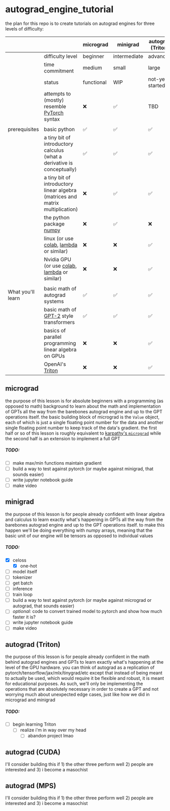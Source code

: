 # autograd_engine_tutorial
the plan for this repo is to create tutorials on autograd engines for three levels of difficulty:

|                   |                                                                                                                                                                    | micrograd  | minigrad     | autograd (Triton) |
| ----------------- | ------------------------------------------------------------------------------------------------------------------------------------------------------------------ | ---------- | ------------ | ----------------- |
|                   | difficulty level                                                                                                                                                   | beginner   | intermediate | advanced          |
|                   | time commitment                                                                                                                                                    | medium     | small        | large             |
|                   | status                                                                                                                                                             | functional | WIP          | not-yet-started   |
|                   | attempts to (mostly) resemble [PyTorch](https://pytorch.org) syntax                                                                                                | ❌          | ✅            | TBD               |
|                   |                                                                                                                                                                    |            |              |                   |
| prerequisites     | basic python                                                                                                                                                       | ✅          | ✅            | ✅                 |
|                   | a tiny bit of introductory calculus (what a derivative is conceptually)                                                                                            | ✅          | ✅            | ✅                 |
|                   | a tiny bit of introductory linear algebra (matrices and matrix multiplication)                                                                                     | ❌          | ✅            | ✅                 |
|                   | the python package [numpy](https://numpy.org)                                                                                                                      | ❌          | ✅            | ❌                 |
|                   | linux (or use [colab](https://colab.research.google.com), [lambda](https://lambdalabs.com) or similar)                                                             | ❌          | ❌            | ✅                 |
|                   | Nvidia GPU (or use [colab](https://colab.research.google.com), [lambda](https://lambdalabs.com) or similar)                                                        | ❌          | ❌            | ✅                 |
|                   |                                                                                                                                                                    |            |              |                   |
| What you'll learn | basic math of autograd systems                                                                                                                                     | ✅          | ✅            | ✅                 |
|                   | basic math of [GPT-2](https://en.wikipedia.org/wiki/GPT-2#:~:text=Generative%20Pre%2Dtrained%20Transformer%202,of%208%20million%20web%20pages.) style transformers | ✅          | ✅            | ✅                 |
|                   | basics of parallel programming linear algebra on GPUs                                                                                                              | ❌          | ❌            | ✅                 |
|                   | OpenAI's [Triton](https://triton-lang.org/main/index.html)                                                                                                         | ❌          | ❌            | ✅                 |

## micrograd
the purpose of this lesson is for absolute beginners with a programming (as opposed to math) background to learn about the math and implementation of GPTs all the way from the barebones autograd engine and up to the GPT operations itself. the basic building block of micrograd is the `Value` object, each of which is just a single floating point number for the data and another single floating point number to keep track of the data's gradient. the first half or so of this lesson is roughly equivalent to [karpathy's `micrograd`](https://youtu.be/VMj-3S1tku0?si=FM0qtfV-cvXr2kDJ) while the second half is an extension to implement a full GPT
##### TODO:
- [ ] make max/min functions maintain gradient
- [ ] build a way to test against pytorch (or maybe against minigrad, that sounds easier)
- [ ] write jupyter notebook guide
- [ ] make video

## minigrad
the purpose of this lesson is for people already confident with linear algebra and calculus to learn exactly what's happening in GPTs all the way from the barebones autograd engine and up to the GPT operations itself. to make this happen we'll be doing everything with numpy arrays, meaning that the basic unit of our engine will be tensors as opposed to individual values
##### TODO:
- [x] celoss
	- [x] one-hot
- [ ] model itself
- [ ] tokenizer
- [ ] get batch
- [ ] inference
- [ ] train loop
- [ ] build a way to test against pytorch (or maybe against micrograd or autograd, that sounds easier)
- [ ] *optional:* code to convert trained model to pytorch and show how much faster it is?
- [ ] write jupyter notebook guide
- [ ] make video

## autograd (Triton)
the purpose of this lesson is for people already confident in the math behind autograd engines and GPTs to learn exactly what's happening at the level of the GPU hardware. you can think of autograd as a replication of pytorch/tensorflow/jax/mlx/tinygrad/etc except that instead of being meant to actually be used, which would require it be flexible and robust, it is meant for educational purposes. As such, we'll only be implementing the operations that are absolutely necessary in order to create a GPT and not worrying much about unexpected edge cases, just like how we did in micrograd and minigrad
##### TODO:
- [ ] begin learning Triton
	- [ ] realize i'm in way over my head
		- [ ] abandon project lmao

## autograd (CUDA)
I'll consider building this if 1) the other three perform well 2) people are interested and 3) i become a masochist

## autograd (MPS)
I'll consider building this if 1) the other three perform well 2) people are interested and 3) i become a masochist
